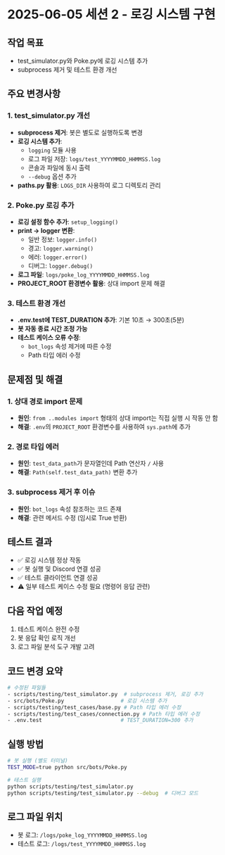 # 2025-06-05 세션 2 - 로깅 시스템 구현

## 작업 목표
- test_simulator.py와 Poke.py에 로깅 시스템 추가
- subprocess 제거 및 테스트 환경 개선

## 주요 변경사항

### 1. test_simulator.py 개선
- **subprocess 제거**: 봇은 별도로 실행하도록 변경
- **로깅 시스템 추가**: 
  - `logging` 모듈 사용
  - 로그 파일 저장: `logs/test_YYYYMMDD_HHMMSS.log`
  - 콘솔과 파일에 동시 출력
  - `--debug` 옵션 추가
- **paths.py 활용**: `LOGS_DIR` 사용하여 로그 디렉토리 관리

### 2. Poke.py 로깅 추가
- **로깅 설정 함수 추가**: `setup_logging()`
- **print → logger 변환**:
  - 일반 정보: `logger.info()`
  - 경고: `logger.warning()`
  - 에러: `logger.error()`
  - 디버그: `logger.debug()`
- **로그 파일**: `logs/poke_log_YYYYMMDD_HHMMSS.log`
- **PROJECT_ROOT 환경변수 활용**: 상대 import 문제 해결

### 3. 테스트 환경 개선
- **.env.test에 TEST_DURATION 추가**: 기본 10초 → 300초(5분)
- **봇 자동 종료 시간 조정 가능**
- **테스트 케이스 오류 수정**:
  - `bot_logs` 속성 제거에 따른 수정
  - Path 타입 에러 수정

## 문제점 및 해결

### 1. 상대 경로 import 문제
- **원인**: `from ..modules import` 형태의 상대 import는 직접 실행 시 작동 안 함
- **해결**: `.env`의 `PROJECT_ROOT` 환경변수를 사용하여 `sys.path`에 추가

### 2. 경로 타입 에러
- **원인**: `test_data_path`가 문자열인데 Path 연산자 `/` 사용
- **해결**: `Path(self.test_data_path)` 변환 추가

### 3. subprocess 제거 후 이슈
- **원인**: `bot_logs` 속성 참조하는 코드 존재
- **해결**: 관련 메서드 수정 (임시로 True 반환)

## 테스트 결과
- ✅ 로깅 시스템 정상 작동
- ✅ 봇 실행 및 Discord 연결 성공
- ✅ 테스트 클라이언트 연결 성공
- ⚠️ 일부 테스트 케이스 수정 필요 (명령어 응답 관련)

## 다음 작업 예정
1. 테스트 케이스 완전 수정
2. 봇 응답 확인 로직 개선
3. 로그 파일 분석 도구 개발 고려

## 코드 변경 요약
```bash
# 수정된 파일들
- scripts/testing/test_simulator.py  # subprocess 제거, 로깅 추가
- src/bots/Poke.py                  # 로깅 시스템 추가
- scripts/testing/test_cases/base.py # Path 타입 에러 수정
- scripts/testing/test_cases/connection.py # Path 타입 에러 수정
- .env.test                         # TEST_DURATION=300 추가
```

## 실행 방법
```bash
# 봇 실행 (별도 터미널)
TEST_MODE=true python src/bots/Poke.py

# 테스트 실행
python scripts/testing/test_simulator.py
python scripts/testing/test_simulator.py --debug  # 디버그 모드
```

## 로그 파일 위치
- 봇 로그: `/logs/poke_log_YYYYMMDD_HHMMSS.log`
- 테스트 로그: `/logs/test_YYYYMMDD_HHMMSS.log`